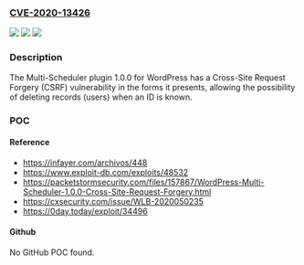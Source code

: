 ### [CVE-2020-13426](https://cve.mitre.org/cgi-bin/cvename.cgi?name=CVE-2020-13426)
![](https://img.shields.io/static/v1?label=Product&message=n%2Fa&color=blue)
![](https://img.shields.io/static/v1?label=Version&message=n%2Fa&color=blue)
![](https://img.shields.io/static/v1?label=Vulnerability&message=n%2Fa&color=brighgreen)

### Description

The Multi-Scheduler plugin 1.0.0 for WordPress has a Cross-Site Request Forgery (CSRF) vulnerability in the forms it presents, allowing the possibility of deleting records (users) when an ID is known.

### POC

#### Reference
- https://infayer.com/archivos/448
- https://www.exploit-db.com/exploits/48532
- https://packetstormsecurity.com/files/157867/WordPress-Multi-Scheduler-1.0.0-Cross-Site-Request-Forgery.html
- https://cxsecurity.com/issue/WLB-2020050235
- https://0day.today/exploit/34496

#### Github
No GitHub POC found.

